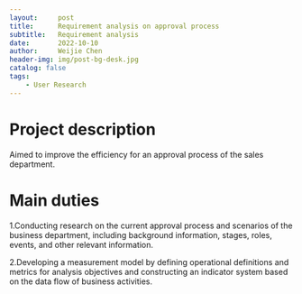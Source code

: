 ```yaml
---
layout:     post
title:      Requirement analysis on approval process
subtitle:   Requirement analysis
date:       2022-10-10
author:     Weijie Chen
header-img: img/post-bg-desk.jpg
catalog: false
tags:
    - User Research
---
```

# Project description

Aimed to improve the efficiency for an approval process of the sales department.

# Main duties

1.Conducting research on the current approval process and scenarios of the business department, including background information, stages, roles, events, and other relevant information.

2.Developing a measurement model by defining operational definitions and metrics for analysis objectives and constructing an indicator system based on the data flow of business activities.
